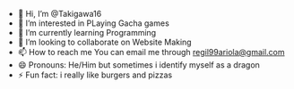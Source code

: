 - 👋 Hi, I’m @Takigawa16
- 👀 I’m interested in PLaying Gacha games
- 🌱 I’m currently learning Programming
- 💞️ I’m looking to collaborate on Website Making 
- 📫 How to reach me You can email me through regil99ariola@gmail.com 
- 😄 Pronouns: He/Him but sometimes i identify myself as a dragon 
- ⚡ Fun fact: i really like burgers and pizzas 

<!---
Takigawa16/Takigawa16 is a ✨ special ✨ repository because its `README.md` (this file) appears on your GitHub profile.
You can click the Preview link to take a look at your changes.
--->
